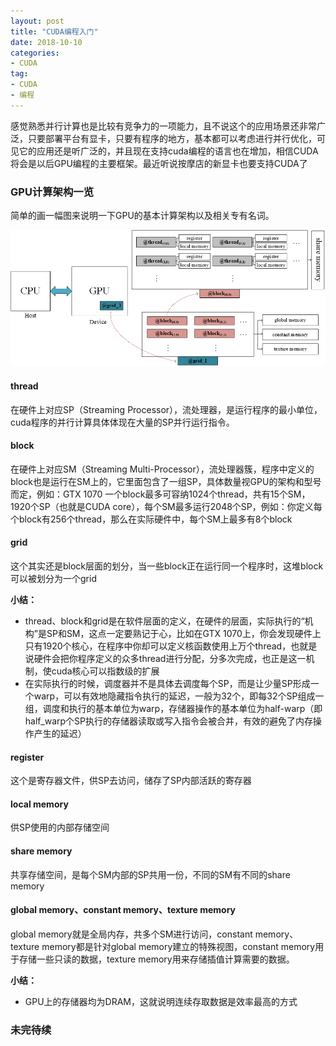 ```yaml
---
layout: post
title: "CUDA编程入门"
date: 2018-10-10
categories:
- CUDA
tag:
- CUDA
- 编程
---
```

感觉熟悉并行计算也是比较有竞争力的一项能力，且不说这个的应用场景还非常广泛，只要部署平台有显卡，只要有程序的地方，基本都可以考虑进行并行优化，可见它的应用还是听广泛的，并且现在支持cuda编程的语言也在增加，相信CUDA将会是以后GPU编程的主要框架。最近听说按摩店的新显卡也要支持CUDA了


### GPU计算架构一览

简单的画一幅图来说明一下GPU的基本计算架构以及相关专有名词。

<img src="/assets/images/posts/cuda/cuda.jpg"> 

#### thread

在硬件上对应SP（Streaming Processor），流处理器，是运行程序的最小单位，cuda程序的并行计算具体体现在大量的SP并行运行指令。

#### block

在硬件上对应SM（Streaming Multi-Processor），流处理器簇，程序中定义的block也是运行在SM上的，它里面包含了一组SP，具体数量视GPU的架构和型号而定，例如：GTX 1070 一个block最多可容纳1024个thread，共有15个SM，1920个SP（也就是CUDA core），每个SM最多运行2048个SP，例如：你定义每个block有256个thread，那么在实际硬件中，每个SM上最多有8个block

#### grid

这个其实还是block层面的划分，当一些block正在运行同一个程序时，这堆block可以被划分为一个grid

**小结：**
- thread、block和grid是在软件层面的定义，在硬件的层面，实际执行的“机构”是SP和SM，这点一定要熟记于心，比如在GTX 1070上，你会发现硬件上只有1920个核心，在程序中你却可以定义核函数使用上万个thread，也就是说硬件会把你程序定义的众多thread进行分配，分多次完成，也正是这一机制，使cuda核心可以指数级的扩展
- 在实际执行的时候，调度器并不是具体去调度每个SP，而是让少量SP形成一个warp，可以有效地隐藏指令执行的延迟，一般为32个，即每32个SP组成一组，调度和执行的基本单位为warp，存储器操作的基本单位为half-warp（即half_warp个SP执行的存储器读取或写入指令会被合并，有效的避免了内存操作产生的延迟）

#### register

这个是寄存器文件，供SP去访问，储存了SP内部活跃的寄存器

#### local memory

供SP使用的内部存储空间

#### share memory

共享存储空间，是每个SM内部的SP共用一份，不同的SM有不同的share memory

#### global memory、constant memory、texture memory

global memory就是全局内存，共多个SM进行访问，constant memory、texture memory都是针对global memory建立的特殊视图，constant memory用于存储一些只读的数据，texture memory用来存储插值计算需要的数据。

**小结：**
- GPU上的存储器均为DRAM，这就说明连续存取数据是效率最高的方式

### 未完待续
